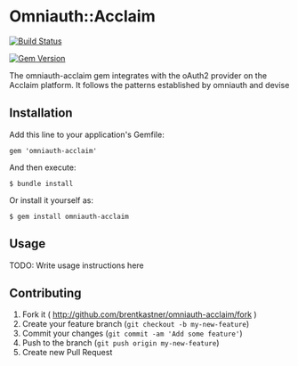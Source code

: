 # Omniauth::Acclaim
[![Build Status](https://travis-ci.org/brentkastner/omniauth-acclaim.svg?branch=master)](https://travis-ci.org/brentkastner/omniauth-acclaim)

[![Gem Version](https://badge.fury.io/rb/omniauth-acclaim.svg)](http://badge.fury.io/rb/omniauth-acclaim)

The omniauth-acclaim gem integrates with the oAuth2 provider on the Acclaim platform.  It follows the
patterns established by omniauth and devise

## Installation

Add this line to your application's Gemfile:

    gem 'omniauth-acclaim'

And then execute:

    $ bundle install

Or install it yourself as:

    $ gem install omniauth-acclaim

## Usage

TODO: Write usage instructions here

## Contributing

1. Fork it ( http://github.com/brentkastner/omniauth-acclaim/fork )
2. Create your feature branch (`git checkout -b my-new-feature`)
3. Commit your changes (`git commit -am 'Add some feature'`)
4. Push to the branch (`git push origin my-new-feature`)
5. Create new Pull Request
